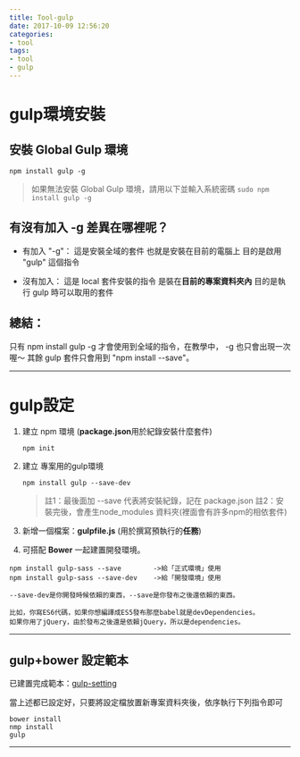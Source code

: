 ```yaml
---
title: Tool-gulp
date: 2017-10-09 12:56:20
categories: 
- tool
tags:
- tool
- gulp
---
```


# gulp環境安裝

## 安裝 Global Gulp 環境
`npm install gulp -g` 

> 如果無法安裝  Global Gulp 環境，請用以下並輸入系統密碼
> `sudo npm install gulp -g`

<!-- more -->

 ## 有沒有加入 -g 差異在哪裡呢？

- 有加入 "-g"：
這是安裝全域的套件
也就是安裝在目前的電腦上
目的是啟用 "gulp" 這個指令

- 沒有加入：
這是 local 套件安裝的指令
是裝在**目前的專案資料夾內**
目的是執行 gulp 時可以取用的套件

## 總結：
只有 npm install gulp -g  才會使用到全域的指令，在教學中， -g 也只會出現一次喔～
其餘 gulp 套件只會用到 "npm install --save"。

***

# gulp設定

1. 建立 npm 環境 (**package.json**用於紀錄安裝什麼套件)

    `npm init`

2. 建立 專案用的gulp環境

    `npm install gulp --save-dev`

    > 註1：最後面加 --save 代表將安裝紀錄，記在 package.json
    > 註2：安裝完後，會產生node_modules 資料夾(裡面會有許多npm的相依套件)

3. 新增一個檔案：**gulpfile.js** (用於撰寫預執行的**任務**)

4. 可搭配 **Bower** 一起建置開發環境。


```
npm install gulp-sass --save	    ->給「正式環境」使用
npm install gulp-sass --save-dev    ->給「開發環境」使用

--save-dev是你開發時候依賴的東西，--save是你發布之後還依賴的東西。

比如，你寫ES6代碼，如果你想編譯成ES5發布那麼babel就是devDependencies。
如果你用了jQuery，由於發布之後還是依賴jQuery，所以是dependencies。
```
***

## gulp+bower 設定範本

已建置完成範本：[gulp-setting](https://github.com/kanboo/gulp-setting)

當上述都已設定好，只要將設定檔放置新專案資料夾後，依序執行下列指令即可

```
bower install
nmp install
gulp
```
***


